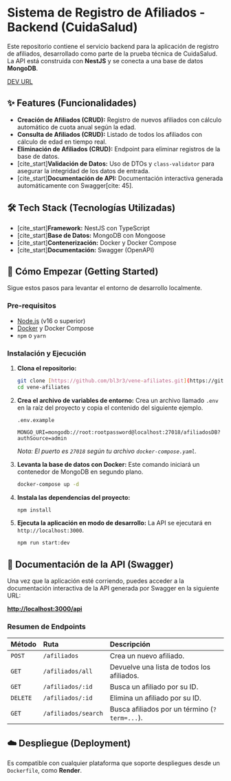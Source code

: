 # Sistema de Registro de Afiliados - Backend (CuidaSalud)

Este repositorio contiene el servicio backend para la aplicación de registro de afiliados, desarrollado como parte de la prueba técnica de CuidaSalud. La API está construida con **NestJS** y se conecta a una base de datos **MongoDB**.

[DEV URL](https://vene-afiliates.onrender.com/api/)

## ✨ Features (Funcionalidades)

- **Creación de Afiliados (CRUD):** Registro de nuevos afiliados con cálculo automático de cuota anual según la edad.
- **Consulta de Afiliados (CRUD):** Listado de todos los afiliados con cálculo de edad en tiempo real.
- **Eliminación de Afiliados (CRUD):** Endpoint para eliminar registros de la base de datos.
- [cite_start]**Validación de Datos:** Uso de DTOs y `class-validator` para asegurar la integridad de los datos de entrada.
- [cite_start]**Documentación de API:** Documentación interactiva generada automáticamente con Swagger[cite: 45].

## 🛠️ Tech Stack (Tecnologías Utilizadas)

- [cite_start]**Framework:** NestJS con TypeScript
- [cite_start]**Base de Datos:** MongoDB con Mongoose
- [cite_start]**Contenerización:** Docker y Docker Compose
- [cite_start]**Documentación:** Swagger (OpenAPI)

## 🚀 Cómo Empezar (Getting Started)

Sigue estos pasos para levantar el entorno de desarrollo localmente.

### **Pre-requisitos**

- [Node.js](https://nodejs.org/en/) (v16 o superior)
- [Docker](https://www.docker.com/get-started) y Docker Compose
- `npm` o `yarn`

### **Instalación y Ejecución**

1.  **Clona el repositorio:**

    ```bash
    git clone [https://github.com/bl3r3/vene-afiliates.git](https://github.com/bl3r3/vene-afiliates.git)
    cd vene-afiliates
    ```

2.  **Crea el archivo de variables de entorno:**
    Crea un archivo llamado `.env` en la raíz del proyecto y copia el contenido del siguiente ejemplo.

    `.env.example`

    ```env
    MONGO_URI=mongodb://root:rootpassword@localhost:27018/afiliadosDB?authSource=admin
    ```

    _Nota: El puerto es `27018` según tu archivo `docker-compose.yaml`._

3.  **Levanta la base de datos con Docker:**
    Este comando iniciará un contenedor de MongoDB en segundo plano.

    ```bash
    docker-compose up -d
    ```

4.  **Instala las dependencias del proyecto:**

    ```bash
    npm install
    ```

5.  **Ejecuta la aplicación en modo de desarrollo:**
    La API se ejecutará en `http://localhost:3000`.
    ```bash
    npm run start:dev
    ```

## 📄 Documentación de la API (Swagger)

Una vez que la aplicación esté corriendo, puedes acceder a la documentación interactiva de la API generada por Swagger en la siguiente URL:

[**http://localhost:3000/api**](http://localhost:3000/api)

### **Resumen de Endpoints**

| Método   | Ruta                | Descripción                                   |
| :------- | :------------------ | :-------------------------------------------- |
| `POST`   | `/afiliados`        | Crea un nuevo afiliado.                       |
| `GET`    | `/afiliados/all`    | Devuelve una lista de todos los afiliados.    |
| `GET`    | `/afiliados/:id`    | Busca un afiliado por su ID.                  |
| `DELETE` | `/afiliados/:id`    | Elimina un afiliado por su ID.                |
| `GET`    | `/afiliados/search` | Busca afiliados por un término (`?term=...`). |

## ☁️ Despliegue (Deployment)

Es compatible con cualquier plataforma que soporte despliegues desde un `Dockerfile`, como **Render**.

